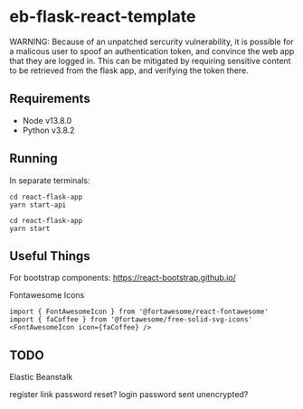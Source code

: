 # eb-flask-react-template

WARNING: Because of an unpatched sercurity vulnerability, it is possible for a malicous user to spoof an authentication token, and convince the web app that they are logged in. This can be mitigated by requiring sensitive content to be retrieved from the flask app, and verifying the token there.

## Requirements

- Node v13.8.0
- Python v3.8.2

## Running
In separate terminals:
```
cd react-flask-app
yarn start-api
```

```
cd react-flask-app
yarn start
```


## Useful Things

For bootstrap components: https://react-bootstrap.github.io/

Fontawesome Icons

```
import { FontAwesomeIcon } from '@fortawesome/react-fontawesome'
import { faCoffee } from '@fortawesome/free-solid-svg-icons'
<FontAwesomeIcon icon={faCoffee} />
```

## TODO


Elastic Beanstalk

register link
password reset?
login password sent unencrypted?


